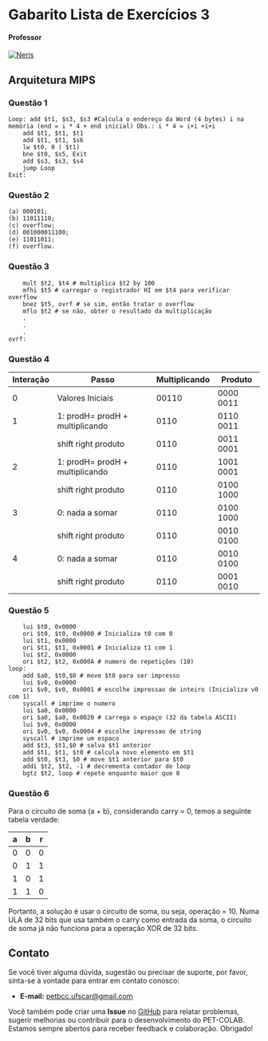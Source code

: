 # Gabarito Lista de Exercícios 3

#### Professor
[![Neris](https://img.shields.io/badge/Luciano_Neris-%2300599C.svg?style=for-the-badge&logo=GoogleScholar&logoColor=white)](https://site.dc.ufscar.br/docente/5cee7e5d48365a001679f750)


## Arquitetura MIPS

### Questão 1 
```
Loop: add $t1, $s3, $s3 #Calcula o endereço da Word (4 bytes) i na memória (end = i * 4 + end inicial) Obs.: i * 4 = i+i +i+i
    add $t1, $t1, $t1
    add $t1, $t1, $s6
    lw $t0, 0 ( $t1)
    bne $t0, $s5, Exit
    add $s3, $s3, $s4
    jump Loop
Exit:
```

### Questão 2 

```
(a) 000101;
(b) 11011110;
(c) overflow;
(d) 001000011100;
(e) 11011011;
(f) overflow.
```

### Questão 3 

```
    mult $t2, $t4 # multiplica $t2 by 100
    mfhi $t5 # carregar o registrador HI em $t4 para verificar overflow
    bnez $t5, ovrf # se sim, então tratar o overflow
    mflo $t2 # se não, obter o resultado da multiplicação
    .
    .
    .
ovrf:
```

### Questão 4 

| Interação |           Passo         | Multiplicando |  Produto  |
|-----------|-------------------------|---------------|-----------|
| 0 | Valores Iniciais                |     00110     | 0000 0011 |
| 1 | 1: prodH= prodH + multiplicando |     0110      | 0110 0011 |
|   | shift right produto             |     0110      | 0011 0001 |
| 2 | 1: prodH= prodH + multiplicando |     0110      | 1001 0001 |
|   | shift right produto             |     0110      | 0100 1000 |
| 3 | 0: nada a somar                 |     0110      | 0100 1000 |
|   | shift right produto             |     0110      | 0010 0100 |
| 4 | 0: nada a somar                 |     0110      | 0010 0100 |
|   | shift right produto             |     0110      | 0001 0010 |

### Questão 5 

```
    lui $t0, 0x0000
    ori $t0, $t0, 0x0000 # Inicializa t0 com 0
    lui $t1, 0x0000
    ori $t1, $t1, 0x0001 # Inicializa t1 com 1
    lui $t2, 0x0000
    ori $t2, $t2, 0x000A # numero de repetições (10)
loop:
    add $a0, $t0,$0 # move $t0 para ser impresso
    lui $v0, 0x0000
    ori $v0, $v0, 0x0001 # escolhe impressao de inteiro (Inicializa v0 com 1)
    syscall # imprime o numero
    lui $a0, 0x0000
    ori $a0, $a0, 0x0020 # carrega o espaço (32 da tabela ASCII)
    lui $v0, 0x0000
    ori $v0, $v0, 0x0004 # escolhe impressao de string
    syscall # imprime um espaco
    add $t3, $t1,$0 # salva $t1 anterior
    add $t1, $t1, $t0 # calcula novo elemento em $t1
    add $t0, $t3, $0 # move $t1 anterior para $t0
    addi $t2, $t2, -1 # decrementa contador de loop
    bgtz $t2, loop # repete enquanto maior que 0
```

### Questão 6 
Para o circuito de soma (a + b), considerando carry = 0, temos a seguinte tabela verdade:

| a | b | r | 
|---|---|---|
| 0 | 0 | 0 |
| 0 | 1 | 1 |
| 1 | 0 | 1 |
| 1 | 1 | 0 |

Portanto, a solução é usar o circuito de soma, ou seja, operação = 10.
Numa ULA de 32 bits que usa também o carry como entrada da soma, o circuito de soma já não funciona para a operação XOR de 32 bits.

## Contato

Se você tiver alguma dúvida, sugestão ou precisar de suporte, por favor, sinta-se à vontade para entrar em contato conosco:

- **E-mail:** petbcc.ufscar@gmail.com

Você também pode criar uma **Issue** no [GitHub](https://github.com/petbccufscar/pet-colab/issues) para relatar problemas, sugerir melhorias ou contribuir para o desenvolvimento do PET-COLAB. Estamos sempre abertos para receber feedback e colaboração. Obrigado!